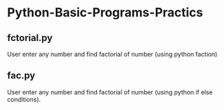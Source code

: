 # Python-Basic-Programs-Practics

## fctorial.py 

User enter any number and find factorial of number (using python faction)

## fac.py

User enter any number and find factorial of number (using python if else conditions).
